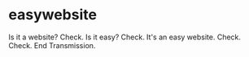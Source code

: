 # easywebsite

Is it a website? Check. Is it easy? Check. It's an easy website. Check. Check. End Transmission.
